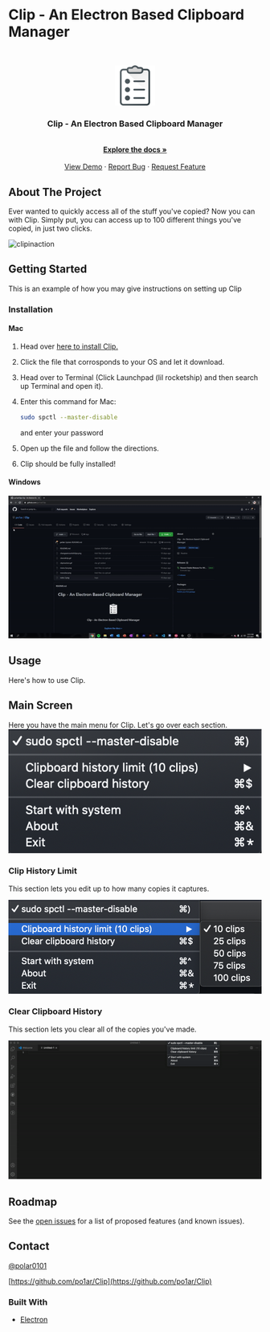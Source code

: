 # Clip - An Electron Based Clipboard Manager

<!-- PROJECT LOGO -->
<br />
<p align="center">
  <a href="https://github.com/po1ar/Clip">
    <img src="note-2.png" alt="Logo" width="80" height="80">
  </a>

  <h3 align="center">Clip - An Electron Based Clipboard Manager</h3>

  <p align="center">
    <br />
    <a href="https://github.com/po1ar/Clip"><strong>Explore the docs »</strong></a>
    <br />
    <br />
    <a href="https://github.com/po1ar/Clip">View Demo</a>
    ·
    <a href="https://github.com/po1ar/Clip/issues">Report Bug</a>
    ·
    <a href="https://github.com/po1ar/Clip/issues">Request Feature</a>
  </p>
</p>




<!-- ABOUT THE PROJECT -->
## About The Project

Ever wanted to quickly access all of the stuff you've copied? Now you can with Clip. Simply put, you can access up to 100 different things you've copied, in just two clicks.

![clipinaction](clipinaction.gif)


<!-- GETTING STARTED -->
## Getting Started

This is an example of how you may give instructions on setting up Clip


### Installation

#### Mac
1. Head over [here to install Clip.](https://github.com/po1ar/Clip/releases/)
2. Click the file that corrosponds to your OS and let it download.
3. Head over to Terminal (Click Launchpad (lil rocketship) and then search up Terminal and open it).
4. Enter this command for Mac:
   ```sh
   sudo spctl --master-disable
   ```
   and enter your password
   
4. Open up the file and follow the directions.
5. Clip should be fully installed!


#### Windows 
![wininstaller.gif](wininstaller.gif)

<!-- USAGE EXAMPLES -->
## Usage

Here's how to use Clip.

## Main Screen

Here you have the main menu for Clip. Let's go over each section.
![menubar.png](menubar.png)

### Clip History Limit
This section lets you edit up to how many copies it captures.

![changeamountofclips.png](changeamountofclips.png)

### Clear Clipboard History
This section lets you clear all of the copies you've made.

![clearallclip.gif](clearallclip.gif)

<!-- ROADMAP -->
## Roadmap

See the [open issues](https://github.com/po1ar/Clip/issues) for a list of proposed features (and known issues).

<!-- CONTACT -->
## Contact

[@polar0101](https://twitter.com/polar0101)

[https://github.com/po1ar/Clip](https://github.com/po1ar/Clip)



### Built With

* [Electron](https://www.electronjs.org)
